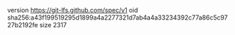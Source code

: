 version https://git-lfs.github.com/spec/v1
oid sha256:a43f199519295d1899a4a2277321d7ab4a4a33234392c77a86c5c9727b2192fe
size 2317
